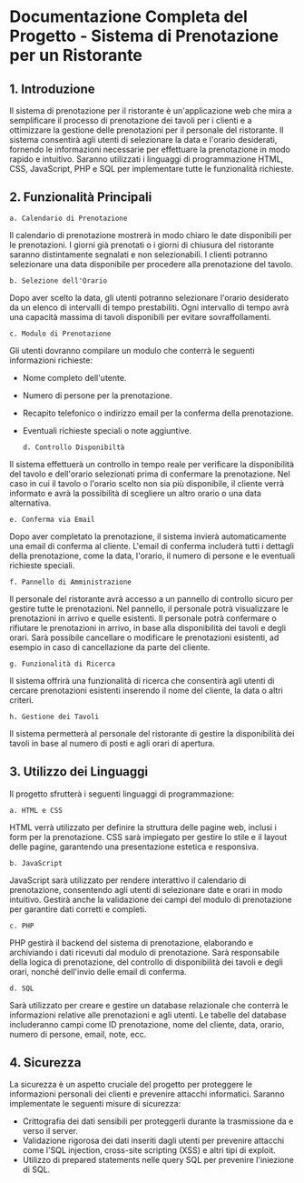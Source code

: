 # Documentazione Completa del Progetto - Sistema di Prenotazione per un Ristorante

## 1. Introduzione 
Il sistema di prenotazione per il ristorante è un'applicazione web che mira a semplificare il processo di prenotazione dei tavoli per i clienti 
e a ottimizzare la gestione delle prenotazioni per il personale del ristorante. Il sistema consentirà agli utenti di selezionare la data e 
l'orario desiderati, fornendo le informazioni necessarie per effettuare la prenotazione in modo rapido e intuitivo. Saranno utilizzati i linguaggi 
di programmazione HTML, CSS, JavaScript, PHP e SQL per implementare tutte le funzionalità richieste.

## 2. Funzionalità Principali
	a. Calendario di Prenotazione
Il calendario di prenotazione mostrerà in modo chiaro le date disponibili per le prenotazioni.
I giorni già prenotati o i giorni di chiusura del ristorante saranno distintamente segnalati e non selezionabili.
I clienti potranno selezionare una data disponibile per procedere alla prenotazione del tavolo.

  	b. Selezione dell'Orario
Dopo aver scelto la data, gli utenti potranno selezionare l'orario desiderato da un elenco di intervalli di tempo prestabiliti.
Ogni intervallo di tempo avrà una capacità massima di tavoli disponibili per evitare sovraffollamenti.
	
  	c. Modulo di Prenotazione
Gli utenti dovranno compilare un modulo che conterrà le seguenti informazioni richieste:
- Nome completo dell'utente.
- Numero di persone per la prenotazione.
- Recapito telefonico o indirizzo email per la conferma della prenotazione.
- Eventuali richieste speciali o note aggiuntive.

      d. Controllo Disponibiltà
Il sistema effettuerà un controllo in tempo reale per verificare la disponibilità del tavolo e 
dell'orario selezionati prima di confermare la prenotazione.
Nel caso in cui il tavolo o l'orario scelto non sia più disponibile, il cliente verrà informato e 
avrà la possibilità di scegliere un altro orario o una data alternativa.

	e. Conferma via Email
Dopo aver completato la prenotazione, il sistema invierà automaticamente una email di conferma al cliente.
L'email di conferma includerà tutti i dettagli della prenotazione, come la data, l'orario, il numero di persone e le eventuali richieste speciali.

	f. Pannello di Amministrazione
Il personale del ristorante avrà accesso a un pannello di controllo sicuro per gestire tutte le prenotazioni.
Nel pannello, il personale potrà visualizzare le prenotazioni in arrivo e quelle esistenti.
Il personale potrà confermare o rifiutare le prenotazioni in arrivo, in base alla disponibilità dei tavoli e degli orari.
Sarà possibile cancellare o modificare le prenotazioni esistenti, ad esempio in caso di cancellazione da parte del cliente.

	g. Funzionalità di Ricerca
Il sistema offrirà una funzionalità di ricerca che consentirà agli utenti di cercare prenotazioni esistenti inserendo il nome del cliente, la data o altri criteri.

	h. Gestione dei Tavoli
Il sistema permetterà al personale del ristorante di gestire la disponibilità dei tavoli in base al numero di posti e agli orari di apertura.

## 3. Utilizzo dei Linguaggi
Il progetto sfrutterà i seguenti linguaggi di programmazione:

	a. HTML e CSS
HTML verrà utilizzato per definire la struttura delle pagine web, inclusi i form per la prenotazione.
CSS sarà impiegato per gestire lo stile e il layout delle pagine, garantendo una presentazione estetica e responsiva.
	
	b. JavaScript
JavaScript sarà utilizzato per rendere interattivo il calendario di prenotazione, consentendo agli utenti di selezionare date e orari in modo intuitivo.
Gestirà anche la validazione dei campi del modulo di prenotazione per garantire dati corretti e completi.

	c. PHP
PHP gestirà il backend del sistema di prenotazione, elaborando e archiviando i dati ricevuti dal modulo di prenotazione.
Sarà responsabile della logica di prenotazione, del controllo di disponibilità dei tavoli e degli orari, nonché dell'invio delle email di conferma.

	d. SQL
Sarà utilizzato per creare e gestire un database relazionale che conterrà le informazioni relative alle prenotazioni e agli utenti.
Le tabelle del database includeranno campi come ID prenotazione, nome del cliente, data, orario, numero di persone, email, note, ecc.

## 4. Sicurezza
La sicurezza è un aspetto cruciale del progetto per proteggere le informazioni personali dei clienti e prevenire attacchi informatici. 
Saranno implementate le seguenti misure di sicurezza:
- Crittografia dei dati sensibili per proteggerli durante la trasmissione da e verso il server.
- Validazione rigorosa dei dati inseriti dagli utenti per prevenire attacchi come l'SQL injection, cross-site scripting (XSS) e altri tipi di exploit.
- Utilizzo di prepared statements nelle query SQL per prevenire l'iniezione di SQL.
